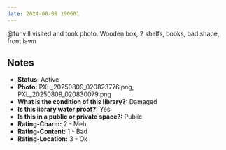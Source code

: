 ```yaml
---
date: 2024-08-08 190601
---
```


@funvill visited and took photo. Wooden box, 2 shelfs, books, bad shape, front lawn

## Notes

- **Status:** Active
- **Photo:** PXL_20250809_020823776.png, PXL_20250809_020830079.png
- **What is the condition of this library?:** Damaged
- **Is this library water proof?:** Yes
- **Is this in a public or private space?:** Public
- **Rating-Charm:** 2 - Meh
- **Rating-Content:** 1 - Bad
- **Rating-Location:** 3 - Ok
